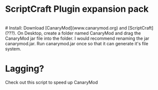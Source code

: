 # ScriptCraft Plugin expansion pack
<br/>
# Install:
Download [CanaryMod](www.canarymod.org) and [ScriptCraft](???).
On Desktop, create a folder named CanaryMod and drag the CanaryMod jar file into the folder. I would recommend renaming the jar canarymod.jar.
Run canarymod.jar once so that it can generate it's file system. 

# Lagging?
Check out this script to speed up CanaryMod
